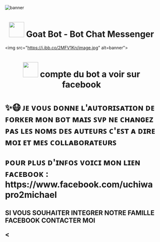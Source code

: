 <img src="https://i.ibb.co/nnB9zKp/image.jpg" alt="banner">
<h1 align="center"><img src="https://i.ibb.co/2sZGgK1/image.jpg" width="50px"> Goat Bot - Bot Chat Messenger</h1>

<img src="https://i.ibb.co/2MFV1Kn/image.jpg" alt=banner">
<h1 align="center"><img
src="https://i.ibb.co/2MFV1Kn/image.jpg" width="50px"> compte du bot
a voir sur facebook </h1> 

<p align="center">
<h1 ✨😷𝙷𝙰𝙸𝚃𝙰𝙽𝙸 𝙱𝙾𝚃 𝙲𝚁𝙴𝙰𝚃𝙾𝚁✨☄️>
<p>✨😷 ᴊᴇ ᴠᴏᴜꜱ ᴅᴏɴɴᴇ ʟ'ᴀᴜᴛᴏʀɪꜱᴀᴛɪᴏɴ ᴅᴇ ꜰᴏʀᴋᴇʀ ᴍᴏɴ ʙᴏᴛ ᴍᴀɪꜱ ꜱᴠᴩ ɴᴇ ᴄʜᴀɴɢᴇᴢ ᴩᴀꜱ ʟᴇꜱ ɴᴏᴍꜱ ᴅᴇꜱ ᴀᴜᴛᴇᴜʀꜱ ᴄ'ᴇꜱᴛ ᴀ ᴅɪʀᴇ ᴍᴏɪ ᴇᴛ ᴍᴇꜱ ᴄᴏʟʟᴀʙᴏʀᴀᴛᴇᴜʀꜱ </p>

<P> ᴩᴏᴜʀ ᴩʟᴜꜱ ᴅ'ɪɴꜰᴏꜱ ᴠᴏɪᴄɪ ᴍᴏɴ ʟɪᴇɴ ꜰᴀᴄᴇʙᴏᴏᴋ : https://www.facebook.com/uchiwapro2michael </p>

<h2 ☄️FACEBOOK DAEMON FAMILY✨💜 >
<P> SI VOUS SOUHAITER INTEGRER NOTRE FAMILLE FACEBOOK CONTACTER MOI </P>
  
<
